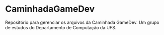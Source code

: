 # CaminhadaGameDev
Repositório para gerenciar os arquivos da Caminhada GameDev. Um grupo de estudos do Departamento de Computação da UFS.
